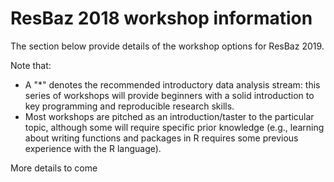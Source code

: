 # ResBaz 2018 workshop information

The section below provide details of the workshop options for ResBaz 2019.

Note that:
- A "\*" denotes the recommended introductory data analysis stream: this series of workshops will provide beginners with a solid introduction to key programming and reproducible research skills.
- Most workshops are pitched as an introduction/taster to the particular topic, although some will require specific prior knowledge (e.g., learning about writing functions and packages in R requires some previous experience with the R language).


More details to come
